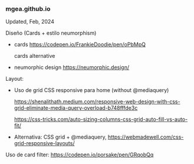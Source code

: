 

###  mgea.github.io



Updated, Feb, 2024





Diseño (Cards + estilo neumorphism)

* cards https://codepen.io/FrankieDoodie/pen/oPbMpQ

  cards alternative

* neumorphic design https://neumorphic.design/





Layout: 

* Uso de grid CSS responsive para home (without @mediaquery)

  https://shenalithath.medium.com/responsive-web-design-with-css-grid-eliminate-media-query-overload-b748fffde3c

  https://css-tricks.com/auto-sizing-columns-css-grid-auto-fill-vs-auto-fit/

  

* Alternativa: CSS grid + @mediaquery, https://webmadewell.com/css-grid-responsive-layouts/









Uso de card filter: https://codepen.io/porsake/pen/GRqobQq







